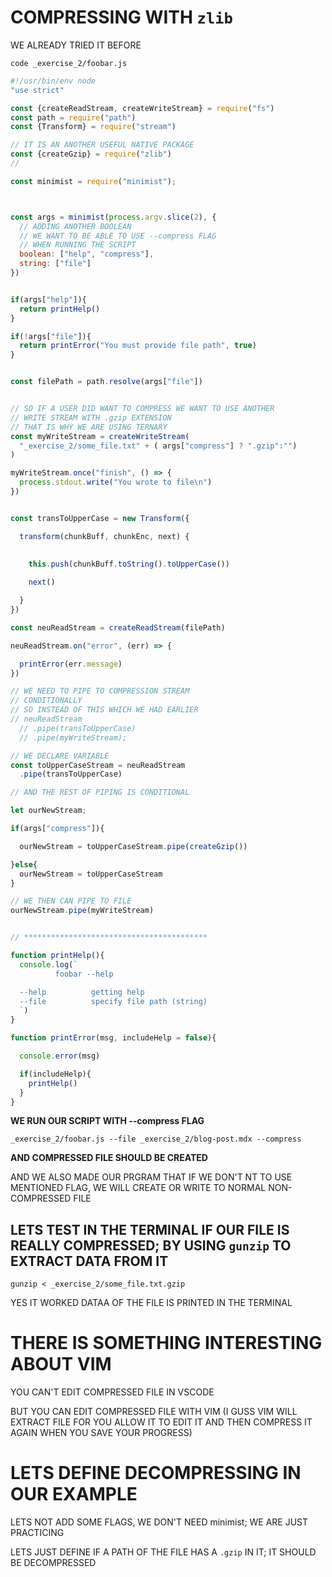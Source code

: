 # COMPRESSING WITH `zlib`

WE ALREADY TRIED IT BEFORE

```
code _exercise_2/foobar.js
```

```js
#!/usr/bin/env node
"use strict"

const {createReadStream, createWriteStream} = require("fs")
const path = require("path")
const {Transform} = require("stream")

// IT IS AN ANOTHER USEFUL NATIVE PACKAGE
const {createGzip} = require("zlib")
// 

const minimist = require("minimist");



const args = minimist(process.argv.slice(2), {
  // ADDING ANOTHER BOOLEAN
  // WE WANT TO BE ABLE TO USE --compress FLAG
  // WHEN RUNNING THE SCRIPT
  boolean: ["help", "compress"],
  string: ["file"]
})


if(args["help"]){
  return printHelp()
}

if(!args["file"]){
  return printError("You must provide file path", true)
}


const filePath = path.resolve(args["file"])


// SO IF A USER DID WANT TO COMPRESS WE WANT TO USE ANOTHER
// WRITE STREAM WITH .gzip EXTENSION
// THAT IS WHY WE ARE USING TERNARY
const myWriteStream = createWriteStream(
  "_exercise_2/some_file.txt" + ( args["compress"] ? ".gzip":"")
)

myWriteStream.once("finish", () => {
  process.stdout.write("You wrote to file\n")
})


const transToUpperCase = new Transform({

  transform(chunkBuff, chunkEnc, next) {
    
  
    this.push(chunkBuff.toString().toUpperCase())

    next()

  }
})

const neuReadStream = createReadStream(filePath)

neuReadStream.on("error", (err) => {

  printError(err.message)
})

// WE NEED TO PIPE TO COMPRESSION STREAM
// CONDITIONALLY
// SO INSTEAD OF THIS WHICH WE HAD EARLIER
// neuReadStream
  // .pipe(transToUpperCase)
  // .pipe(myWriteStream);

// WE DECLARE VARIABLE 
const toUpperCaseStream = neuReadStream
  .pipe(transToUpperCase)

// AND THE REST OF PIPING IS CONDITIONAL

let ourNewStream;

if(args["compress"]){

  ourNewStream = toUpperCaseStream.pipe(createGzip())

}else{
  ourNewStream = toUpperCaseStream
}

// WE THEN CAN PIPE TO FILE
ourNewStream.pipe(myWriteStream)


// *****************************************

function printHelp(){
  console.log(`
          foobar --help

  --help          getting help
  --file          specify file path (string)
  `)
}

function printError(msg, includeHelp = false){

  console.error(msg)

  if(includeHelp){
    printHelp()
  }
}
```

**WE RUN OUR SCRIPT WITH --compress FLAG**

```
_exercise_2/foobar.js --file _exercise_2/blog-post.mdx --compress
```

**AND COMPRESSED FILE SHOULD BE CREATED**

AND WE ALSO MADE OUR PRGRAM THAT IF WE DON'T NT TO USE MENTIONED FLAG, WE WILL CREATE OR WRITE TO NORMAL NON-COMPRESSED FILE

## LETS TEST IN THE TERMINAL IF OUR FILE IS REALLY COMPRESSED; BY USING `gunzip` TO EXTRACT DATA FROM IT

```
gunzip < _exercise_2/some_file.txt.gzip
```

YES IT WORKED DATAA OF THE FILE IS PRINTED IN THE TERMINAL

# THERE IS SOMETHING INTERESTING ABOUT VIM

YOU CAN'T EDIT COMPRESSED FILE IN VSCODE

BUT YOU CAN EDIT COMPRESSED FILE WITH VIM (I GUSS VIM WILL EXTRACT FILE FOR YOU ALLOW IT TO EDIT IT AND THEN COMPRESS IT AGAIN WHEN YOU SAVE YOUR PROGRESS)

# LETS DEFINE DECOMPRESSING IN OUR EXAMPLE

LETS NOT ADD SOME FLAGS, WE DON'T NEED minimist; WE ARE JUST PRACTICING

LETS JUST DEFINE IF A PATH OF THE FILE HAS A `.gzip` IN IT; IT SHOULD BE DECOMPRESSED
